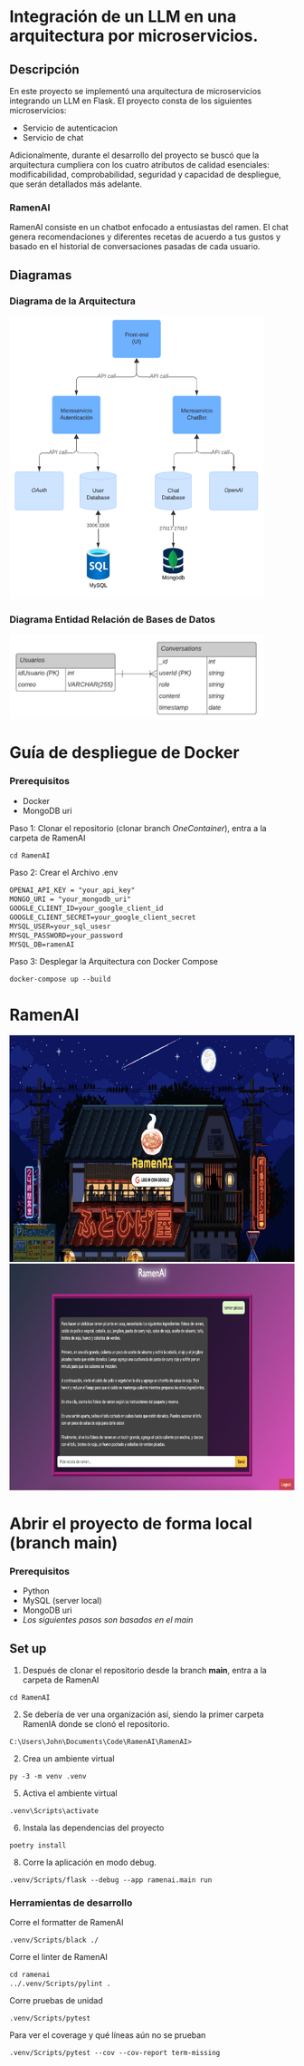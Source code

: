 # Integración de un LLM en una arquitectura por microservicios.

## Descripción

En este proyecto se implementó una arquitectura de microservicios integrando un LLM en Flask. El proyecto consta de los siguientes microservicios:

- Servicio de autenticacion
- Servicio de chat

Adicionalmente, durante el desarrollo del proyecto se buscó que la arquitectura cumpliera con los cuatro atributos de calidad esenciales: modificabilidad, comprobabilidad, seguridad y capacidad de despliegue, que serán detallados más adelante.

### RamenAI

RamenAI consiste en un chatbot enfocado a entusiastas del ramen. El chat genera recomendaciones y diferentes recetas de acuerdo a tus gustos y basado en el historial de conversaciones pasadas de cada usuario.

## Diagramas 

### Diagrama de la Arquitectura

<img src="./previewImages/arquitectura.png" alt="Main Menu" width=450 height=500>

### Diagrama Entidad Relación de Bases de Datos

<img src="./previewImages/diagramaED.png" alt="Main Menu" width=450 height=150>


# Guía de despliegue de Docker

### Prerequisitos

- Docker
- MongoDB uri

Paso 1: Clonar el repositorio (clonar branch *OneContainer*), entra a la carpeta de RamenAI 
```
cd RamenAI
```
Paso 2: Crear el Archivo .env
```
OPENAI_API_KEY = "your_api_key"
MONGO_URI = "your_mongodb_uri"
GOOGLE_CLIENT_ID=your_google_client_id
GOOGLE_CLIENT_SECRET=your_google_client_secret
MYSQL_USER=your_sql_usesr
MYSQL_PASSWORD=your_password
MYSQL_DB=ramenAI
```
Paso 3: Desplegar la Arquitectura con Docker Compose
```
docker-compose up --build
```

# RamenAI

<img src="./previewImages/login.png" alt="Main Menu" width=750 height=400>
<img src="./previewImages/chat.png" alt="Main Menu" width=750 height=400>


# Abrir el proyecto de forma local (branch main)

### Prerequisitos

- Python
- MySQL (server local)
- MongoDB uri
- *Los siguientes pasos son basados en el main*


## Set up
1. Después de clonar el repositorio desde la branch **main**, entra a la carpeta de RamenAI
```
cd RamenAI
```
2. Se debería de ver una organización así, siendo la primer carpeta RamenIA donde se clonó el repositorio.
```
C:\Users\John\Documents\Code\RamenAI\RamenAI>
```
2. Crea un ambiente virtual
```
py -3 -m venv .venv
```
5. Activa el ambiente virtual
```
.venv\Scripts\activate
```
6. Instala las dependencias del proyecto
```
poetry install
```
8. Corre la aplicación en modo debug.
```
.venv/Scripts/flask --debug --app ramenai.main run
```
### Herramientas de desarrollo
Corre el formatter de RamenAI
```
.venv/Scripts/black ./
```
Corre el linter de RamenAI
```
cd ramenai
../.venv/Scripts/pylint .
```
Corre pruebas de unidad
```
.venv/Scripts/pytest
```
Para ver el coverage y qué líneas aún no se prueban
```
.venv/Scripts/pytest --cov --cov-report term-missing
```
